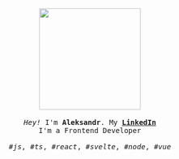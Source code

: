 <p align="center">

  <br>
  <br>
  
  <img width="200" src="https://aychernov.github.io/aychernov/code.gif">
 
  <br>
  <br>
  
  <samp>
    <i>Hey!</i> I'm <b>Aleksandr</b>.
    My <a href='https://www.linkedin.com/in/chernovay/'><b>LinkedIn</b></a> 
    <br> 
    I'm a Frontend Developer
    <br>
    <br>
    <i>#js</i>, <i>#ts</i>, <i>#react</i>, <i>#svelte</i>, <i>#node</i>, <i>#vue</i>
  </samp>
  
  <br>
  <br>
  <br>
  <br>
  <br>

</p>
